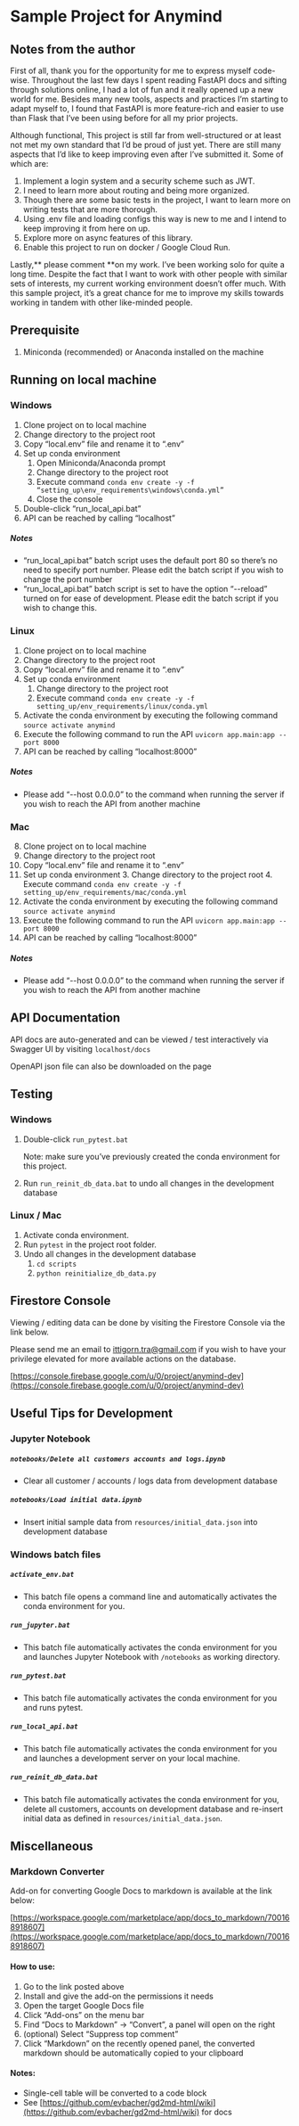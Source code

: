 <!-----
NEW: Check the "Suppress top comment" option to remove this info from the output.

Conversion time: 0.771 seconds.


Using this Markdown file:

1. Paste this output into your source file.
2. See the notes and action items below regarding this conversion run.
3. Check the rendered output (headings, lists, code blocks, tables) for proper
   formatting and use a linkchecker before you publish this page.

Conversion notes:

* Docs to Markdown version 1.0β31
* Sun Sep 19 2021 23:11:16 GMT-0700 (PDT)
* Source doc: README.md
----->



# Sample Project for Anymind


## Notes from the author

First of all, thank you for the opportunity for me to express myself code-wise. Throughout the last few days I spent reading FastAPI docs and sifting through solutions online, I had a lot of fun and it really opened up a new world for me. Besides many new tools, aspects and practices I’m starting to adapt myself to, I found that FastAPI is more feature-rich and easier to use than Flask that I’ve been using before for all my prior projects.

Although functional, This project is still far from well-structured or at least not met my own standard that I’d be proud of just yet. There are still many aspects that I’d like to keep improving even after I’ve submitted it. Some of which are:



1. Implement a login system and a security scheme such as JWT.
2. I need to learn more about routing and being more organized.
3. Though there are some basic tests in the project, I want to learn more on writing tests that are more thorough.
4. Using .env file and loading configs this way is new to me and I intend to keep improving it from here on up.
5. Explore more on async features of this library.
6. Enable this project to run on docker / Google Cloud Run.

Lastly,** please comment **on my work. I’ve been working solo for quite a long time. Despite the fact that I want to work with other people with similar sets of interests, my current working environment doesn’t offer much. With this sample project, it’s a great chance for me to improve my skills towards working in tandem with other like-minded people.


## Prerequisite



1. Miniconda (recommended) or Anaconda installed on the machine


## Running on local machine


### Windows



1. Clone project on to local machine
2. Change directory to the project root
3. Copy “local.env” file and rename it to “.env”
4. Set up conda environment
    1. Open Miniconda/Anaconda prompt
    2. Change directory to the project root
    3. Execute command `conda env create -y -f “setting_up\env_requirements\windows\conda.yml”`
    4. Close the console
5. Double-click “run_local_api.bat”
6. API can be reached by calling “localhost”


##### Notes



* “run_local_api.bat” batch script uses the default port 80 so there’s no need to specify port number. Please edit the batch script if you wish to change the port number
* “run_local_api.bat” batch script is set to have the option “--reload” turned on for ease of development. Please edit the batch script if you wish to change this.


### Linux



1. Clone project on to local machine
2. Change directory to the project root
3. Copy “local.env” file and rename it to “.env”
4. Set up conda environment
    1. Change directory to the project root
    2. Execute command `conda env create -y -f setting_up/env_requirements/linux/conda.yml`
5. Activate the conda environment by executing the following command `source activate anymind`
6. Execute the following command to run the API `uvicorn app.main:app --port 8000`
7. API can be reached by calling “localhost:8000”


##### Notes



* Please add “--host 0.0.0.0”  to the command when running the server if you wish to reach the API from another machine


### Mac



8. Clone project on to local machine
9. Change directory to the project root
10. Copy “local.env” file and rename it to “.env”
11. Set up conda environment
    3. Change directory to the project root
    4. Execute command `conda env create -y -f setting_up/env_requirements/mac/conda.yml`
12. Activate the conda environment by executing the following command `source activate anymind`
13. Execute the following command to run the API `uvicorn app.main:app --port 8000`
14. API can be reached by calling “localhost:8000”


##### Notes



* Please add “--host 0.0.0.0”  to the command when running the server if you wish to reach the API from another machine


## API Documentation

API docs are auto-generated and can be viewed / test interactively via Swagger UI by visiting `localhost/docs`

OpenAPI json file can also be downloaded on the page


## Testing


### Windows



1. Double-click `run_pytest.bat` 

    Note: make sure you’ve previously created the conda environment for this project.

2. Run `run_reinit_db_data.bat` to undo all changes in the development database


### Linux / Mac



1. Activate conda environment.
2. Run `pytest` in the project root folder.
3. Undo all changes in the development database
    1. `cd scripts`
    2. `python reinitialize_db_data.py`


## Firestore Console

Viewing / editing data can be done by visiting the Firestore Console via the link below.

Please send me an email to [ittigorn.tra@gmail.com](mailto:ittigorn.tra@gmail.com) if you wish to have your privilege elevated for more available actions on the database.

[https://console.firebase.google.com/u/0/project/anymind-dev](https://console.firebase.google.com/u/0/project/anymind-dev)


## Useful Tips for Development


### Jupyter Notebook


##### `notebooks/Delete all customers accounts and logs.ipynb`



* Clear all customer / accounts / logs data from development database


##### `notebooks/Load initial data.ipynb`



* Insert initial sample data from `resources/initial_data.json` into development database


### Windows batch files


##### `activate_env.bat`



* This batch file opens a command line and automatically activates the conda environment for you.


##### `run_jupyter.bat`



* This batch file automatically activates the conda environment for you and launches Jupyter Notebook with `/notebooks` as working directory.


##### `run_pytest.bat`



* This batch file automatically activates the conda environment for you and runs pytest.


##### `run_local_api.bat`



* This batch file automatically activates the conda environment for you and launches a development server on your local machine.


##### `run_reinit_db_data.bat`



* This batch file automatically activates the conda environment for you, delete all customers, accounts on development database and re-insert initial data as defined in `resources/initial_data.json`.


## Miscellaneous


### Markdown Converter

Add-on for converting Google Docs to markdown is available at the link below:

[https://workspace.google.com/marketplace/app/docs_to_markdown/700168918607](https://workspace.google.com/marketplace/app/docs_to_markdown/700168918607)


#### How to use:



1. Go to the link posted above
2. Install and give the add-on the permissions it needs
3. Open the target Google Docs file
4. Click “Add-ons” on the menu bar
5. Find “Docs to Markdown” -> “Convert”, a panel will open on the right
6. (optional) Select “Suppress top comment”
7. Click “Markdown” on the recently opened panel, the converted markdown should be automatically copied to your clipboard


#### Notes:



* Single-cell table will be converted to a code block
* See [https://github.com/evbacher/gd2md-html/wiki](https://github.com/evbacher/gd2md-html/wiki) for docs